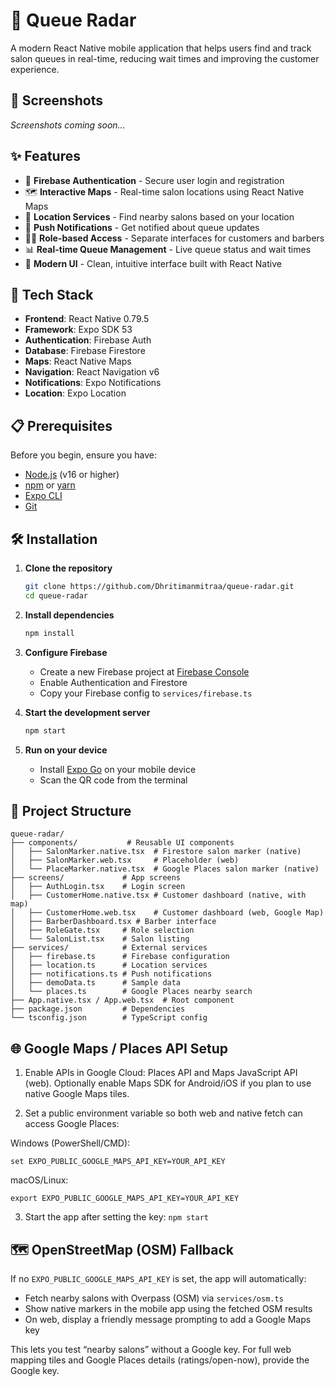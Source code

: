 # 🎯 Queue Radar

A modern React Native mobile application that helps users find and track salon queues in real-time, reducing wait times and improving the customer experience.

## 📱 Screenshots

*Screenshots coming soon...*

## ✨ Features

- 🔐 **Firebase Authentication** - Secure user login and registration
- 🗺️ **Interactive Maps** - Real-time salon locations using React Native Maps
- 📍 **Location Services** - Find nearby salons based on your location
- 🔔 **Push Notifications** - Get notified about queue updates
- 👨‍💼 **Role-based Access** - Separate interfaces for customers and barbers
- 📊 **Real-time Queue Management** - Live queue status and wait times
- 🎨 **Modern UI** - Clean, intuitive interface built with React Native

## 🚀 Tech Stack

- **Frontend**: React Native 0.79.5
- **Framework**: Expo SDK 53
- **Authentication**: Firebase Auth
- **Database**: Firebase Firestore
- **Maps**: React Native Maps
- **Navigation**: React Navigation v6
- **Notifications**: Expo Notifications
- **Location**: Expo Location

## 📋 Prerequisites

Before you begin, ensure you have:

- [Node.js](https://nodejs.org/) (v16 or higher)
- [npm](https://www.npmjs.com/) or [yarn](https://yarnpkg.com/)
- [Expo CLI](https://docs.expo.dev/get-started/installation/)
- [Git](https://git-scm.com/)

## 🛠️ Installation

1. **Clone the repository**
   ```bash
   git clone https://github.com/Dhritimanmitraa/queue-radar.git
   cd queue-radar
   ```

2. **Install dependencies**
   ```bash
   npm install
   ```

3. **Configure Firebase**
   - Create a new Firebase project at [Firebase Console](https://console.firebase.google.com/)
   - Enable Authentication and Firestore
   - Copy your Firebase config to `services/firebase.ts`

4. **Start the development server**
   ```bash
   npm start
   ```

5. **Run on your device**
   - Install [Expo Go](https://expo.dev/client) on your mobile device
   - Scan the QR code from the terminal

## 📁 Project Structure

```
queue-radar/
├── components/           # Reusable UI components
│   ├── SalonMarker.native.tsx  # Firestore salon marker (native)
│   ├── SalonMarker.web.tsx     # Placeholder (web)
│   └── PlaceMarker.native.tsx  # Google Places salon marker (native)
├── screens/             # App screens
│   ├── AuthLogin.tsx    # Login screen
│   ├── CustomerHome.native.tsx # Customer dashboard (native, with map)
│   ├── CustomerHome.web.tsx    # Customer dashboard (web, Google Map)
│   ├── BarberDashboard.tsx # Barber interface
│   ├── RoleGate.tsx     # Role selection
│   └── SalonList.tsx    # Salon listing
├── services/            # External services
│   ├── firebase.ts      # Firebase configuration
│   ├── location.ts      # Location services
│   ├── notifications.ts # Push notifications
│   ├── demoData.ts      # Sample data
│   └── places.ts        # Google Places nearby search
├── App.native.tsx / App.web.tsx  # Root component
├── package.json         # Dependencies
└── tsconfig.json        # TypeScript config
``` 

## 🌐 Google Maps / Places API Setup

1) Enable APIs in Google Cloud: Places API and Maps JavaScript API (web). Optionally enable Maps SDK for Android/iOS if you plan to use native Google Maps tiles.

2) Set a public environment variable so both web and native fetch can access Google Places:

Windows (PowerShell/CMD):
```
set EXPO_PUBLIC_GOOGLE_MAPS_API_KEY=YOUR_API_KEY
```

macOS/Linux:
```
export EXPO_PUBLIC_GOOGLE_MAPS_API_KEY=YOUR_API_KEY
```

3) Start the app after setting the key: `npm start`

## 🗺️ OpenStreetMap (OSM) Fallback

If no `EXPO_PUBLIC_GOOGLE_MAPS_API_KEY` is set, the app will automatically:
- Fetch nearby salons with Overpass (OSM) via `services/osm.ts`
- Show native markers in the mobile app using the fetched OSM results
- On web, display a friendly message prompting to add a Google Maps key

This lets you test “nearby salons” without a Google key. For full web mapping tiles and Google Places details (ratings/open-now), provide the Google key.